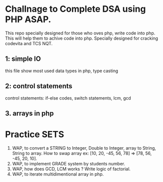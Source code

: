 # Challnage to Complete DSA using PHP ASAP.
This repo specially designed for those who oves php, write code into php. This will help them to achive code into php. Specially designed for cracking codevita and TCS NQT.

## 1: simple IO
this file show most used data types in php, type casting

## 2: control statements
control statements: if-else codes, switch statements, lcm, gcd

## 3. arrays in php


# Practice SETS
1. WAP, to convert a STRING to Integer, Double to Integer, array to String, String to array. How to swap array ex: [10, 20, -45, 56, 78] => [78, 56, -45, 20, 10]. 
2. WAP, to implement GRADE system by students number. 
3. WAP, how does GCD, LCM works ? Write logic of factorial. 
4. WAP, to iterate multidimentional array in php.

